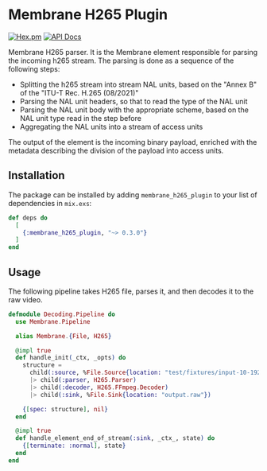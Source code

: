 # Membrane H265 Plugin

[![Hex.pm](https://img.shields.io/hexpm/v/membrane_h265_plugin.svg)](https://hex.pm/packages/membrane_h265_plugin)
[![API Docs](https://img.shields.io/badge/api-docs-yellow.svg?style=flat)](https://hexdocs.pm/membrane_h265_plugin)


Membrane H265 parser. It is the Membrane element responsible for parsing the incoming h265 stream. The parsing is done as a sequence of the following steps:

  * Splitting the h265 stream into stream NAL units, based on the "Annex B" of the "ITU-T Rec. H.265 (08/2021)"
  * Parsing the NAL unit headers, so that to read the type of the NAL unit
  * Parsing the NAL unit body with the appropriate scheme, based on the NAL unit type read in the step before
  * Aggregating the NAL units into a stream of access units

The output of the element is the incoming binary payload, enriched with the metadata describing the division of the payload into access units.

## Installation

The package can be installed by adding `membrane_h265_plugin` to your list of dependencies in `mix.exs`:

```elixir
def deps do
  [
    {:membrane_h265_plugin, "~> 0.3.0"}
  ]
end
```

## Usage

The following pipeline takes H265 file, parses it, and then decodes it to the raw video.

```elixir
defmodule Decoding.Pipeline do
  use Membrane.Pipeline

  alias Membrane.{File, H265}

  @impl true
  def handle_init(_ctx, _opts) do
    structure =
      child(:source, %File.Source{location: "test/fixtures/input-10-1920x1080.h265"})
      |> child(:parser, H265.Parser)
      |> child(:decoder, H265.FFmpeg.Decoder)
      |> child(:sink, %File.Sink{location: "output.raw"})

    {[spec: structure], nil}
  end

  @impl true
  def handle_element_end_of_stream(:sink, _ctx_, state) do
    {[terminate: :normal], state}
  end
end
```
